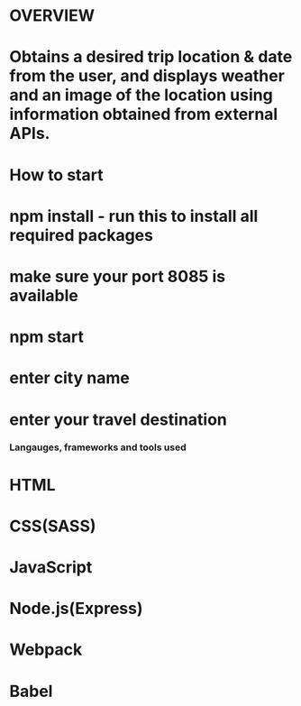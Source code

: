 # OVERVIEW

# Obtains a desired trip location & date from the user, and displays weather and an image of the location using information obtained from external APIs.

# How to start

# npm install - run this to install all required packages

# make sure your port 8085 is available

# npm start

# enter city name

# enter your travel destination

### Langauges, frameworks and tools used

# HTML

# CSS(SASS)

# JavaScript

# Node.js(Express)

# Webpack

# Babel
